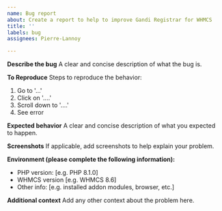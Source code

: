 ```yaml
---
name: Bug report
about: Create a report to help to improve Gandi Registrar for WHMCS
title: ''
labels: bug
assignees: Pierre-Lannoy

---
```


**Describe the bug**
A clear and concise description of what the bug is.

**To Reproduce**
Steps to reproduce the behavior:
1. Go to '...'
2. Click on '....'
3. Scroll down to '....'
4. See error

**Expected behavior**
A clear and concise description of what you expected to happen.

**Screenshots**
If applicable, add screenshots to help explain your problem.

**Environment (please complete the following information):**
 - PHP version: [e.g. PHP 8.1.0]
 - WHMCS version [e.g. WHMCS 8.6]
 - Other info: [e.g. installed addon modules, browser, etc.]

**Additional context**
Add any other context about the problem here.
